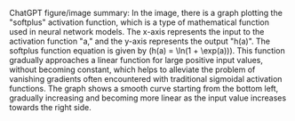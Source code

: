 ChatGPT figure/image summary: In the image, there is a graph plotting the "softplus" activation function, which is a type of mathematical function used in neural network models. The x-axis represents the input to the activation function "a," and the y-axis represents the output "h(a)". The softplus function equation is given by \(h(a) = \ln(1 + \exp(a))\). This function gradually approaches a linear function for large positive input values, without becoming constant, which helps to alleviate the problem of vanishing gradients often encountered with traditional sigmoidal activation functions. The graph shows a smooth curve starting from the bottom left, gradually increasing and becoming more linear as the input value increases towards the right side.